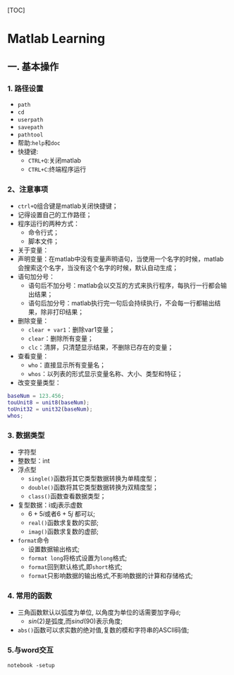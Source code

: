 [TOC]
# Matlab Learning 
## 一. 基本操作
### 1. 路径设置
+ `path`
+ `cd`
+ `userpath`
+ `savepath`
+ `pathtool`
+ 帮助:`help`和`doc`
+ 快捷键:
  + `CTRL+Q`:关闭matlab 
  + `CTRL+C`:终端程序运行
### 2、注意事项
+ `ctrl+Q`组合键是matlab关闭快捷键；
+ 记得设置自己的工作路径；
+ 程序运行的两种方式：
  + 命令行式；
  + 脚本文件；
+ 关于变量：
+  声明变量：在matlab中没有变量声明语句，当使用一个名字的时候，matlab会搜索这个名字，当没有这个名字的时候，默认自动生成；
+ 语句加分号：
  + 语句后不加分号：matlab会以交互的方式来执行程序，每执行一行都会输出结果；
  + 语句后加分号：matlab执行完一句后会持续执行，不会每一行都输出结果，除非打印结果；
+ 删除变量：
  + `clear + var1`：删除var1变量；
  + `clear`：删除所有变量；
  + `clc`：清屏，只清楚显示结果，不删除已存在的变量；
+ 查看变量：
  + `who`：直接显示所有变量名；
  + `whos`：以列表的形式显示变量名称、大小、类型和特征；
+ 改变变量类型：
```matlab
baseNum = 123.456;
touUnit8 = unit8(baseNum);
toUnit32 = unit32(baseNum);
whos;
```




### 3. 数据类型
+ 字符型
+ 整数型：int
+ 浮点型
  + `single()`函数将其它类型数据转换为单精度型；
  + `double()`函数将其它类型数据转换为双精度型；
  + `class()`函数查看数据类型；
+ 复型数据：i或j表示虚数
  + $6+5i$或者$6+5j$ 都可以;
  + `real()`函数求复数的实部;
  + `imag()`函数求复数的虚部;
+ `format`命令
  + 设置数据输出格式;
  + `format long`将格式设置为`long`格式;
  + `format`回到默认格式,即`short`格式;
  + `format`只影响数据的输出格式,不影响数据的计算和存储格式;
### 4. 常用的函数
+ 三角函数默认以弧度为单位, 以角度为单位的话需要加字母`d`;
  + $sin(2)$是弧度,而$sind(90)$表示角度;
+ `abs()`函数可以求实数的绝对值,复数的模和字符串的ASCII码值;

### 5.与word交互
`notebook -setup`